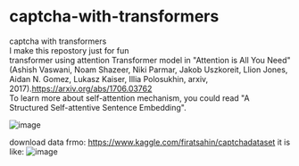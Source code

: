 # captcha-with-transformers
captcha with transformers                                                         
I make this repostory just for fun                                                            
transformer using attention  Transformer model in "Attention is All You Need" (Ashish Vaswani, Noam Shazeer, Niki Parmar, Jakob Uszkoreit, Llion Jones, Aidan N. Gomez, Lukasz Kaiser, Illia Polosukhin, arxiv, 2017).https://arxiv.org/abs/1706.03762                          
To learn more about self-attention mechanism, you could read "A Structured Self-attentive Sentence Embedding".

![image](https://user-images.githubusercontent.com/81778920/113490398-6ec31180-947e-11eb-9424-25da0ed7b440.png)


download data frmo: https://www.kaggle.com/firatsahin/captchadataset it is like:
![image](https://user-images.githubusercontent.com/81778920/113490437-bb0e5180-947e-11eb-86fc-f2fe2758256a.png)
